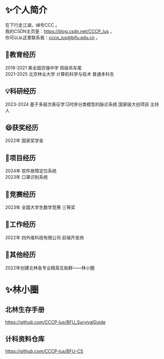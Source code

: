 # ✨个人简介
在下行走江湖，绰号CCC 。  
我的CSDN主页是：https://blog.csdn.net/CCCP_lus 。  
你可以从这里联系我：cccp_lus@bjfu.edu.cn 。  
## 🌱教育经历
2018-2021 某全国百强中学 班级吊车尾  
2021-2025 北京林业大学 计算机科学与技术 普通本科生  
## 💡科研经历
2023-2024 基于多层次表征学习时序分类模型的脉诊系统 国家级大创项目 主持人  
## 😄获奖经历
2022年 国家奖学金  
## 🔧项目经历
2024年 软件故障定位系统  
2023年 口罩识别系统  
## 🏁竞赛经历
2023年 全国大学生数学竞赛 三等奖  
## 🔭工作经历
2022年 四外维科技有限公司 前端开发岗  
## 📸其他经历
2022年创建北林各专业精英互助群——林小圈  

# ✨林小圈
## 北林生存手册
https://github.com/CCCP-lus/BFU_SurvivalGuide
## 计科资料仓库
https://github.com/CCCP-lus/BFU-CS
